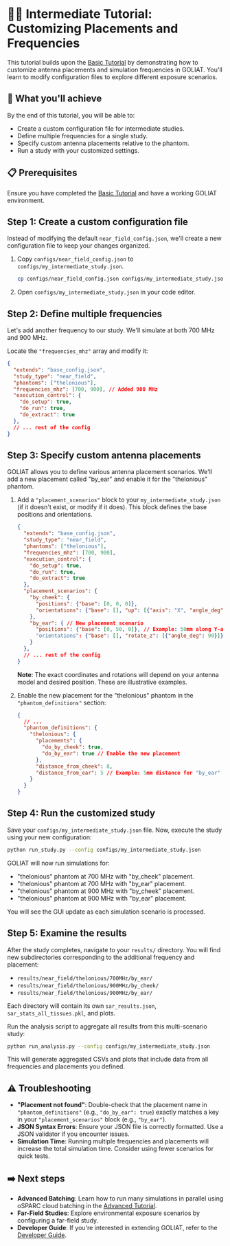 # 🧑‍💻 Intermediate Tutorial: Customizing Placements and Frequencies

This tutorial builds upon the [Basic Tutorial](basic.md) by demonstrating how to customize antenna placements and simulation frequencies in GOLIAT. You'll learn to modify configuration files to explore different exposure scenarios.

## 🎯 What you'll achieve

By the end of this tutorial, you will be able to:
-   Create a custom configuration file for intermediate studies.
-   Define multiple frequencies for a single study.
-   Specify custom antenna placements relative to the phantom.
-   Run a study with your customized settings.

## 📋 Prerequisites

Ensure you have completed the [Basic Tutorial](basic.md) and have a working GOLIAT environment.

## Step 1: Create a custom configuration file

Instead of modifying the default `near_field_config.json`, we'll create a new configuration file to keep your changes organized.

1.  Copy `configs/near_field_config.json` to `configs/my_intermediate_study.json`.
    ```bash
    cp configs/near_field_config.json configs/my_intermediate_study.json
    ```

2.  Open `configs/my_intermediate_study.json` in your code editor.

## Step 2: Define multiple frequencies

Let's add another frequency to our study. We'll simulate at both 700 MHz and 900 MHz.

Locate the `"frequencies_mhz"` array and modify it:

```json
{
  "extends": "base_config.json",
  "study_type": "near_field",
  "phantoms": ["thelonious"],
  "frequencies_mhz": [700, 900], // Added 900 MHz
  "execution_control": {
    "do_setup": true,
    "do_run": true,
    "do_extract": true
  },
  // ... rest of the config
}
```

## Step 3: Specify custom antenna placements

GOLIAT allows you to define various antenna placement scenarios. We'll add a new placement called "by_ear" and enable it for the "thelonious" phantom.

1.  Add a `"placement_scenarios"` block to your `my_intermediate_study.json` (if it doesn't exist, or modify if it does). This block defines the base positions and orientations.

    ```json
    {
      "extends": "base_config.json",
      "study_type": "near_field",
      "phantoms": ["thelonious"],
      "frequencies_mhz": [700, 900],
      "execution_control": {
        "do_setup": true,
        "do_run": true,
        "do_extract": true
      },
      "placement_scenarios": {
        "by_cheek": {
          "positions": {"base": [0, 0, 0]},
          "orientations": {"base": [], "up": [{"axis": "X", "angle_deg": 10}]}
        },
        "by_ear": { // New placement scenario
          "positions": {"base": [0, 50, 0]}, // Example: 50mm along Y-axis from origin
          "orientations": {"base": [], "rotate_z": [{"angle_deg": 90}]} // Example: Rotate 90 deg around Z
        }
      },
      // ... rest of the config
    }
    ```
    **Note**: The exact coordinates and rotations will depend on your antenna model and desired position. These are illustrative examples.

2.  Enable the new placement for the "thelonious" phantom in the `"phantom_definitions"` section:

    ```json
    {
      // ...
      "phantom_definitions": {
        "thelonious": {
          "placements": {
            "do_by_cheek": true,
            "do_by_ear": true // Enable the new placement
          },
          "distance_from_cheek": 8,
          "distance_from_ear": 5 // Example: 5mm distance for "by_ear"
        }
      }
    }
    ```

## Step 4: Run the customized study

Save your `configs/my_intermediate_study.json` file. Now, execute the study using your new configuration:

```bash
python run_study.py --config configs/my_intermediate_study.json
```

GOLIAT will now run simulations for:
-   "thelonious" phantom at 700 MHz with "by_cheek" placement.
-   "thelonious" phantom at 700 MHz with "by_ear" placement.
-   "thelonious" phantom at 900 MHz with "by_cheek" placement.
-   "thelonious" phantom at 900 MHz with "by_ear" placement.

You will see the GUI update as each simulation scenario is processed.

## Step 5: Examine the results

After the study completes, navigate to your `results/` directory. You will find new subdirectories corresponding to the additional frequency and placement:

-   `results/near_field/thelonious/700MHz/by_ear/`
-   `results/near_field/thelonious/900MHz/by_cheek/`
-   `results/near_field/thelonious/900MHz/by_ear/`

Each directory will contain its own `sar_results.json`, `sar_stats_all_tissues.pkl`, and plots.

Run the analysis script to aggregate all results from this multi-scenario study:

```bash
python run_analysis.py --config configs/my_intermediate_study.json
```

This will generate aggregated CSVs and plots that include data from all frequencies and placements you defined.

## ⚠️ Troubleshooting

-   **"Placement not found"**: Double-check that the placement name in `"phantom_definitions"` (e.g., `"do_by_ear": true`) exactly matches a key in your `"placement_scenarios"` block (e.g., `"by_ear"`).
-   **JSON Syntax Errors**: Ensure your JSON file is correctly formatted. Use a JSON validator if you encounter issues.
-   **Simulation Time**: Running multiple frequencies and placements will increase the total simulation time. Consider using fewer scenarios for quick tests.

## ➡️ Next steps

-   **Advanced Batching**: Learn how to run many simulations in parallel using oSPARC cloud batching in the [Advanced Tutorial](advanced.md).
-   **Far-Field Studies**: Explore environmental exposure scenarios by configuring a far-field study.
-   **Developer Guide**: If you're interested in extending GOLIAT, refer to the [Developer Guide](../developer_guide.md).